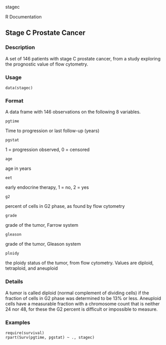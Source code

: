 stagec

R Documentation

## Stage C Prostate Cancer

### Description

A set of 146 patients with stage C prostate cancer, from a study exploring the
prognostic value of flow cytometry.

### Usage

    data(stagec)

### Format

A data frame with 146 observations on the following 8 variables.

`pgtime`

Time to progression or last follow-up (years)

`pgstat`

1 = progression observed, 0 = censored

`age`

age in years

`eet`

early endocrine therapy, 1 = no, 2 = yes

`g2`

percent of cells in G2 phase, as found by flow cytometry

`grade`

grade of the tumor, Farrow system

`gleason`

grade of the tumor, Gleason system

`ploidy`

the ploidy status of the tumor, from flow cytometry. Values are diploid,
tetraploid, and aneuploid

### Details

A tumor is called diploid (normal complement of dividing cells) if the
fraction of cells in G2 phase was determined to be 13% or less. Aneuploid
cells have a measurable fraction with a chromosome count that is neither 24
nor 48, for these the G2 percent is difficult or impossible to measure.

### Examples

    
    require(survival)
    rpart(Surv(pgtime, pgstat) ~ ., stagec)

